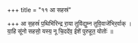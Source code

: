+++
title = "११ आ सहस्रं"

+++
आ स॒हस्रं॑ प॒थिभि॑रिन्द्र रा॒या तुवि॑द्युम्न तुवि॒वाजे॑भिर॒र्वाक् ।  
या॒हि सू॑नो सहसो॒ यस्य॒ नू चि॒ददे॑व॒ ईशे॑ पुरुहूत॒ योतोः॑ ॥